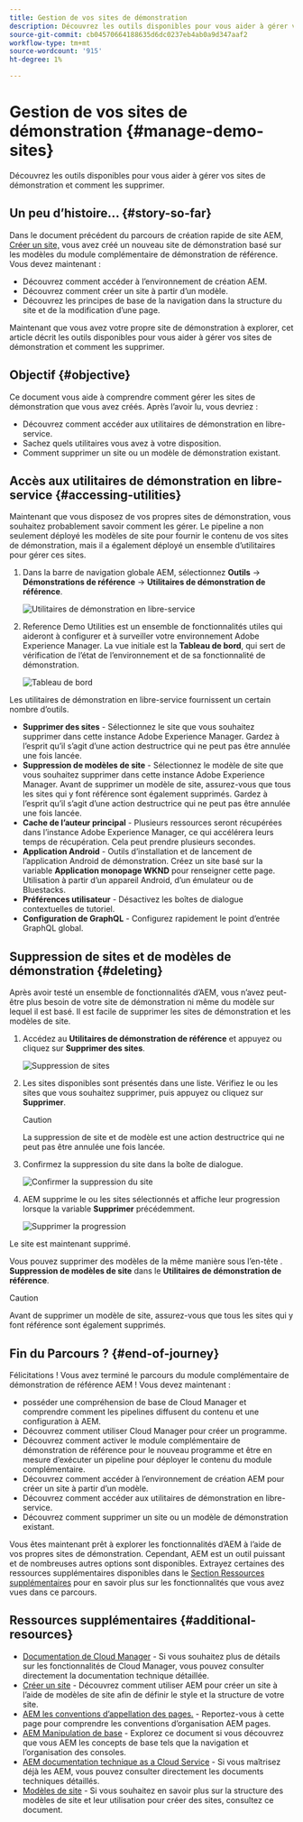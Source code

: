 ```yaml
---
title: Gestion de vos sites de démonstration
description: Découvrez les outils disponibles pour vous aider à gérer vos sites de démonstration et comment les supprimer.
source-git-commit: cb04570664188635d6dc0237eb4ab0a9d347aaf2
workflow-type: tm+mt
source-wordcount: '915'
ht-degree: 1%

---
```



# Gestion de vos sites de démonstration {#manage-demo-sites}

Découvrez les outils disponibles pour vous aider à gérer vos sites de démonstration et comment les supprimer.

## Un peu d’histoire...  {#story-so-far}

Dans le document précédent du parcours de création rapide de site AEM, [Créer un site,](create-site.md) vous avez créé un nouveau site de démonstration basé sur les modèles du module complémentaire de démonstration de référence. Vous devez maintenant :

* Découvrez comment accéder à l’environnement de création AEM.
* Découvrez comment créer un site à partir d’un modèle.
* Découvrez les principes de base de la navigation dans la structure du site et de la modification d’une page.

Maintenant que vous avez votre propre site de démonstration à explorer, cet article décrit les outils disponibles pour vous aider à gérer vos sites de démonstration et comment les supprimer.

## Objectif {#objective}

Ce document vous aide à comprendre comment gérer les sites de démonstration que vous avez créés. Après l’avoir lu, vous devriez :

* Découvrez comment accéder aux utilitaires de démonstration en libre-service.
* Sachez quels utilitaires vous avez à votre disposition.
* Comment supprimer un site ou un modèle de démonstration existant.

## Accès aux utilitaires de démonstration en libre-service {#accessing-utilities}

Maintenant que vous disposez de vos propres sites de démonstration, vous souhaitez probablement savoir comment les gérer. Le pipeline a non seulement déployé les modèles de site pour fournir le contenu de vos sites de démonstration, mais il a également déployé un ensemble d’utilitaires pour gérer ces sites.

1. Dans la barre de navigation globale AEM, sélectionnez **Outils** -> **Démonstrations de référence** -> **Utilitaires de démonstration de référence**.

   ![Utilitaires de démonstration en libre-service](assets/demo-utilities.png)

1. Reference Demo Utilities est un ensemble de fonctionnalités utiles qui aideront à configurer et à surveiller votre environnement Adobe Experience Manager. La vue initiale est la **Tableau de bord**, qui sert de vérification de l’état de l’environnement et de sa fonctionnalité de démonstration.

   ![Tableau de bord](assets/dashboard.png)

Les utilitaires de démonstration en libre-service fournissent un certain nombre d’outils.

* **Supprimer des sites** - Sélectionnez le site que vous souhaitez supprimer dans cette instance Adobe Experience Manager. Gardez à l’esprit qu’il s’agit d’une action destructrice qui ne peut pas être annulée une fois lancée.
* **Suppression de modèles de site** - Sélectionnez le modèle de site que vous souhaitez supprimer dans cette instance Adobe Experience Manager. Avant de supprimer un modèle de site, assurez-vous que tous les sites qui y font référence sont également supprimés. Gardez à l’esprit qu’il s’agit d’une action destructrice qui ne peut pas être annulée une fois lancée.
* **Cache de l’auteur principal** - Plusieurs ressources seront récupérées dans l’instance Adobe Experience Manager, ce qui accélérera leurs temps de récupération. Cela peut prendre plusieurs secondes.
* **Application Android** - Outils d’installation et de lancement de l’application Android de démonstration. Créez un site basé sur la variable **Application monopage WKND** pour renseigner cette page. Utilisation à partir d’un appareil Android, d’un émulateur ou de Bluestacks.
* **Préférences utilisateur** - Désactivez les boîtes de dialogue contextuelles de tutoriel.
* **Configuration de GraphQL** - Configurez rapidement le point d’entrée GraphQL global.

## Suppression de sites et de modèles de démonstration {#deleting}

Après avoir testé un ensemble de fonctionnalités d’AEM, vous n’avez peut-être plus besoin de votre site de démonstration ni même du modèle sur lequel il est basé. Il est facile de supprimer les sites de démonstration et les modèles de site.

1. Accédez au **Utilitaires de démonstration de référence** et appuyez ou cliquez sur **Supprimer des sites**.

   ![Suppression de sites](assets/delete-sites.png)

1. Les sites disponibles sont présentés dans une liste. Vérifiez le ou les sites que vous souhaitez supprimer, puis appuyez ou cliquez sur **Supprimer**.

   >[!CAUTION]
   >
   >La suppression de site et de modèle est une action destructrice qui ne peut pas être annulée une fois lancée.

1. Confirmez la suppression du site dans la boîte de dialogue.

   ![Confirmer la suppression du site](assets/confirm-site-delete.png)

1. AEM supprime le ou les sites sélectionnés et affiche leur progression lorsque la variable **Supprimer** précédemment.

   ![Supprimer la progression](assets/delete-progress.png)

Le site est maintenant supprimé.

Vous pouvez supprimer des modèles de la même manière sous l’en-tête . **Suppression de modèles de site** dans le **Utilitaires de démonstration de référence**.

>[!CAUTION]
>
>Avant de supprimer un modèle de site, assurez-vous que tous les sites qui y font référence sont également supprimés.

## Fin du Parcours ? {#end-of-journey}

Félicitations ! Vous avez terminé le parcours du module complémentaire de démonstration de référence AEM ! Vous devez maintenant :

* posséder une compréhension de base de Cloud Manager et comprendre comment les pipelines diffusent du contenu et une configuration à AEM.
* Découvrez comment utiliser Cloud Manager pour créer un programme.
* Découvrez comment activer le module complémentaire de démonstration de référence pour le nouveau programme et être en mesure d’exécuter un pipeline pour déployer le contenu du module complémentaire.
* Découvrez comment accéder à l’environnement de création AEM pour créer un site à partir d’un modèle.
* Découvrez comment accéder aux utilitaires de démonstration en libre-service.
* Découvrez comment supprimer un site ou un modèle de démonstration existant.

Vous êtes maintenant prêt à explorer les fonctionnalités d’AEM à l’aide de vos propres sites de démonstration. Cependant, AEM est un outil puissant et de nombreuses autres options sont disponibles. Extrayez certaines des ressources supplémentaires disponibles dans le [Section Ressources supplémentaires](#additional-resources) pour en savoir plus sur les fonctionnalités que vous avez vues dans ce parcours.

## Ressources supplémentaires {#additional-resources}

* [Documentation de Cloud Manager](https://experienceleague.adobe.com/docs/experience-manager-cloud-service/onboarding/onboarding-concepts/cloud-manager-introduction.html) - Si vous souhaitez plus de détails sur les fonctionnalités de Cloud Manager, vous pouvez consulter directement la documentation technique détaillée.
* [Créer un site](/help/sites-cloud/administering/site-creation/create-site.md) - Découvrez comment utiliser AEM pour créer un site à l’aide de modèles de site afin de définir le style et la structure de votre site.
* [AEM les conventions d’appellation des pages.](/help/sites-cloud/authoring/fundamentals/organizing-pages.md#page-name-restrictions-and-best-practices) - Reportez-vous à cette page pour comprendre les conventions d’organisation AEM pages.
* [AEM Manipulation de base](/help/sites-cloud/authoring/getting-started/basic-handling.md) - Explorez ce document si vous découvrez que vous AEM les concepts de base tels que la navigation et l’organisation des consoles.
* [AEM documentation technique as a Cloud Service](https://experienceleague.adobe.com/docs/experience-manager-cloud-service.html?lang=fr) - Si vous maîtrisez déjà les AEM, vous pouvez consulter directement les documents techniques détaillés.
* [Modèles de site](/help/sites-cloud/administering/site-creation/site-templates.md) - Si vous souhaitez en savoir plus sur la structure des modèles de site et leur utilisation pour créer des sites, consultez ce document.
